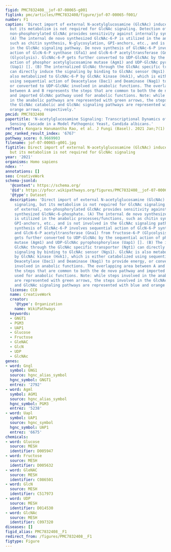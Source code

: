 ```yaml
---
figid: PMC7832408__jof-07-00065-g001
figlink: pmc/articles/PMC7832408/figure/jof-07-00065-f001/
number: F1
caption: 'Direct import of external N-acetylglucosamine (GlcNAc) induces the signaling,
  but its metabolism is not required for GlcNAc signaling. Detection of external,
  non-phosphorylated GlcNAc provides sensitivity against internally synthesized GlcNAc-6-phosphate.
  (A) The internal de novo synthesized GlcNAc-6-P is utilized in the anabolic processes/functions,
  such as chitin synthesis, N-glycosylation, GPI-anchors, etc., and is not involved
  in the GlcNAc signaling pathway. De novo synthesis of GlcNAc-6-P involves sequential
  action of GlcN-6-P synthase (Gfa1) and GlcN-6-P acetyltransferase (Gna1) from fructose-6-P
  (Glycolysis). GlcNAc-6-P gets further converted to UDP-GlcNAc by the sequential
  action of phosphor acetylglucosamine mutase (Agm1) and UDP-GlcNAc pyrophosphorylase
  (Uap1) []. (B) The internalized GlcNAc through the GlcNAc specific transporter (Ngt1)
  can directly induce the signaling by binding to GlcNAc sensor (Ngs1). GlcNAc is
  also metabolized to GlcNAc-6-P by GlcNAc kinase (Hxk1), which is either catabolized
  using sequential action of Deacetylase (Dac1) and Deaminase (Nag1) to provide energy,
  or converted to UDP-GlcNAc involved in anabolic functions. The overlapping area
  between A and B represents the steps that are common to both the de novo pathway
  and imported GlcNAc pathway used for anabolic functions. Note: while steps involved
  in the anabolic pathways are represented with green arrows, the steps involved in
  the GlcNAc catabolic and GlcNAc signaling pathways are represented with blue and
  orange arrows, respectively.'
pmcid: PMC7832408
papertitle: 'N-acetylglucosamine Signaling: Transcriptional Dynamics of a Novel Sugar
  Sensing Cascade in a Model Pathogenic Yeast, Candida albicans.'
reftext: Kongara Hanumantha Rao, et al. J Fungi (Basel). 2021 Jan;7(1):65.
pmc_ranked_result_index: '6767'
pathway_score: 0.9669903
filename: jof-07-00065-g001.jpg
figtitle: Direct import of external N-acetylglucosamine (GlcNAc) induces the signaling,
  but its metabolism is not required for GlcNAc signaling
year: '2021'
organisms: Homo sapiens
ndex: ''
annotations: []
seo: CreativeWork
schema-jsonld:
  '@context': https://schema.org/
  '@id': https://pfocr.wikipathways.org/figures/PMC7832408__jof-07-00065-g001.html
  '@type': Dataset
  description: 'Direct import of external N-acetylglucosamine (GlcNAc) induces the
    signaling, but its metabolism is not required for GlcNAc signaling. Detection
    of external, non-phosphorylated GlcNAc provides sensitivity against internally
    synthesized GlcNAc-6-phosphate. (A) The internal de novo synthesized GlcNAc-6-P
    is utilized in the anabolic processes/functions, such as chitin synthesis, N-glycosylation,
    GPI-anchors, etc., and is not involved in the GlcNAc signaling pathway. De novo
    synthesis of GlcNAc-6-P involves sequential action of GlcN-6-P synthase (Gfa1)
    and GlcN-6-P acetyltransferase (Gna1) from fructose-6-P (Glycolysis). GlcNAc-6-P
    gets further converted to UDP-GlcNAc by the sequential action of phosphor acetylglucosamine
    mutase (Agm1) and UDP-GlcNAc pyrophosphorylase (Uap1) []. (B) The internalized
    GlcNAc through the GlcNAc specific transporter (Ngt1) can directly induce the
    signaling by binding to GlcNAc sensor (Ngs1). GlcNAc is also metabolized to GlcNAc-6-P
    by GlcNAc kinase (Hxk1), which is either catabolized using sequential action of
    Deacetylase (Dac1) and Deaminase (Nag1) to provide energy, or converted to UDP-GlcNAc
    involved in anabolic functions. The overlapping area between A and B represents
    the steps that are common to both the de novo pathway and imported GlcNAc pathway
    used for anabolic functions. Note: while steps involved in the anabolic pathways
    are represented with green arrows, the steps involved in the GlcNAc catabolic
    and GlcNAc signaling pathways are represented with blue and orange arrows, respectively.'
  license: CC0
  name: CreativeWork
  creator:
    '@type': Organization
    name: WikiPathways
  keywords:
  - GNGT1
  - PGM3
  - UAP1
  - Glucose
  - Fructose
  - GleNAC
  - GlcN
  - UDP
  - GlcNAc
genes:
- word: Gngl
  symbol: GNG1
  source: hgnc_alias_symbol
  hgnc_symbol: GNGT1
  entrez: '2792'
- word: Agml
  symbol: AGM1
  source: hgnc_alias_symbol
  hgnc_symbol: PGM3
  entrez: '5238'
- word: Uapl
  symbol: UAP1
  source: hgnc_symbol
  hgnc_symbol: UAP1
  entrez: '6675'
chemicals:
- word: Glucose
  source: MESH
  identifier: D005947
- word: Fructose
  source: MESH
  identifier: D005632
- word: GleNAC
  source: MESH
  identifier: C086501
- word: GlcN
  source: MESH
  identifier: C517973
- word: UDP
  source: MESH
  identifier: D014530
- word: GlcNAc
  source: MESH
  identifier: C097320
diseases: []
figid_alias: PMC7832408__F1
redirect_from: /figures/PMC7832408__F1
figtype: Figure
---
```


